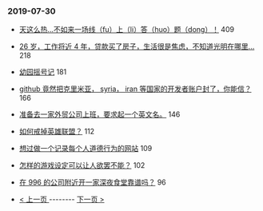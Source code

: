 ### 2019-07-30 
- [天这么热...不如来一场线（fu）上（li）答（huo）题（dong）！](https://www.v2ex.com/t/587422) 409
- [26 岁，工作将近 4 年，贷款买了房子，生活很是焦虑，不知道光明在哪里...](https://www.v2ex.com/t/587353) 218
- [幼园摇号记](https://www.v2ex.com/t/587433) 181
- [github 竟然把克里米亚， syria， iran 等国家的开发者账户封了，你能信？](https://www.v2ex.com/t/587398) 166
- [准备去一家外贸公司上班，要求起一个英文名。](https://www.v2ex.com/t/587305) 146
- [如何戒掉英雄联盟？](https://www.v2ex.com/t/587378) 112
- [想过做一个记录每个人道德行为的网站](https://www.v2ex.com/t/587517) 109
- [怎样的游戏设定可以让人欲罢不能？](https://www.v2ex.com/t/587340) 102
- [在 996 的公司附近开一家深夜食堂靠谱吗？](https://www.v2ex.com/t/587402) 96 

- [ < 上一页 ](https://github.com/able8/v2ex-hot-record/blob/master/2019-07-29.md) -------- [ 下一页 > ](https://github.com/able8/v2ex-hot-record/blob/master/2019-07-31.md)